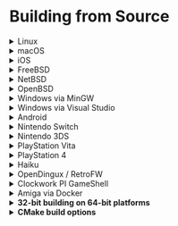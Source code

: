 # Building from Source

<details><summary>Linux</summary>

Note that ```pkg-config``` is an optional dependency for finding libsodium,
although we have a fallback if necessary.

### Installing dependencies on Debian and Ubuntu

```
sudo apt-get install git rpm cmake g++ libsdl2-dev libsodium-dev
```

### Installing dependencies on Fedora

```
sudo dnf install cmake git glibc-devel SDL2-devel libsodium-devel libasan libubsan
```

### Installing dependencies on Alpine Linux

```
sudo apk add git cmake g++ sdl2-dev libsodium-dev
```

### Compiling

```bash
git clone https://github.com/pionere/devilutionx
cd devilutionx
cmake -S. -Bbuild -DCMAKE_BUILD_TYPE=Release
cmake --build build -j $(getconf _NPROCESSORS_ONLN)
```

### Cross-compiling for arm64 (aarch64) on Debian or Ubuntu

First, set up the dependencies for cross-compilation:

```bash
Packaging/nix/debian-cross-aarch64-prep.sh
```

Then, build DevilutionX using the cross-compilation CMake toolchain file:

```bash
cmake -S. -Bbuild-aarch64-rel \
  -DCMAKE_TOOLCHAIN_FILE=../CMake/platforms/aarch64-linux-gnu.toolchain.cmake \
  -DCMAKE_BUILD_TYPE=Release -DCMAKE_INSTALL_PREFIX=/usr -DCPACK=ON \
  -DDEVILUTIONX_SYSTEM_LIBFMT=OFF
cmake --build build-aarch64-rel -j $(getconf _NPROCESSORS_ONLN) --target package
```

</details>

<details><summary>macOS</summary>

Make sure you have [Homebrew](https://brew.sh/) installed, then run:

```bash
brew bundle install
cmake -S. -Bbuild -DCMAKE_BUILD_TYPE=Release
cmake --build build -j $(sysctl -n hw.physicalcpu)
```

</details>
<details><summary>iOS</summary>

Make sure you have [Homebrew](https://brew.sh/) installed, then run:

```bash
brew install cmake
cmake -S. -Bbuild -DCMAKE_TOOLCHAIN_FILE=../CMake/ios.toolchain.cmake  -DENABLE_BITCODE=0 -DPLATFORM=OS64
cmake --build build -j $(sysctl -n hw.physicalcpu) --config Release
cd build
rm -rf Payload devilutionx.ipa
mkdir -p Payload
mv devilutionx.app Payload
zip -r devilutionx.ipa Payload
```

For testing with the Simulator instead run the following:

```bash
cmake -S. -Bbuild -G Xcode -DCMAKE_TOOLCHAIN_FILE=../CMake/ios.toolchain.cmake -DPLATFORM=SIMULATOR64
```

Then open the generated Xcode project and run things from there.
</details>
<details><summary>FreeBSD</summary>

### Installing dependencies

```
pkg install cmake libsodium
```

### Compiling

```bash
cmake -S. -Bbuild. -DCMAKE_BUILD_TYPE=Release
cmake --build build -j $(sysctl -n hw.ncpu)
```

</details>
<details><summary>NetBSD</summary>

### Installing dependencies

```
pkgin install cmake libsodium
```

### Compiling

```bash
cmake -S. -Bbuild -DCMAKE_BUILD_TYPE=Release
cmake --build build -j $(sysctl -n hw.ncpu)
```

</details>

<details><summary>OpenBSD</summary>

### Installing dependencies

```
pkg_add cmake libsodium gmake
```

### Compiling

```bash
cmake -S. -Bbuild -DCMAKE_MAKE_PROGRAM=gmake -DCMAKE_BUILD_TYPE=Release
cmake --build build -j $(sysctl -n hw.ncpuonline)
```

</details>

<details><summary>Windows via MinGW</summary>

<details><summary>Installing Windows Subsystem for Linux</summary>

If you are building on Windows and do not have WSL already setup this will install WSL and Ubuntu by default (Requires Windows 10 2004 or higher or Windows 11)

In an Administrator Command Prompt or Powershell

```wsl --install```

Reboot

Wait for Command Prompt to pop up and say installing when complete enter your new Linux password

You can launch WSL anytime by typing wsl or ubuntu in a Command Prompt or Powershell or in the Start Menu launch the Ubuntu App

### Setup git and clone DevilutionX

In a WSL terminal run these commands to get the source code for DevilutionX

```
sudo apt install git
git clone https://github.com/pionere/devilutionx
cd devilutionx
```
</details>

### Installing dependencies on WSL, Debian and Ubuntu

### 32-bit

Download and place the 32bit MinGW Development Libraries of [SDL2](https://www.libsdl.org/download-2.0.php) and [Libsodium](https://github.com/jedisct1/libsodium/releases) in `/usr/i686-w64-mingw32`. This can be done automatically by running `Packaging/windows/mingw-prep.sh`.

```
sudo apt-get install cmake gcc-mingw-w64-i686 g++-mingw-w64-i686 pkg-config-mingw-w64-i686
```

### 64-bit

Download and place the 64bit MinGW Development Libraries of [SDL2](https://www.libsdl.org/download-2.0.php) and [Libsodium](https://github.com/jedisct1/libsodium/releases) in `/usr/x86_64-w64-mingw32`. This can be done automatically by running `Packaging/windows/mingw-prep.sh`.

```
sudo apt-get install cmake gcc-mingw-w64-x86-64 g++-mingw-w64-x86-64 pkg-config-mingw-w64-x86-64
```

### Compiling

```
sudo apt-get install wget git
git clone https://github.com/pionere/devilutionx
cd devilutionx
```

### 32-bit

```bash
cmake -S. -Bbuild -DCMAKE_TOOLCHAIN_FILE=../CMake/mingwcc.toolchain.cmake -DCMAKE_BUILD_TYPE=Release
cmake --build build -j $(getconf _NPROCESSORS_ONLN)
```

### 64-bit

```bash
cmake -S. -Bbuild -DCMAKE_TOOLCHAIN_FILE=../CMake/mingwcc64.toolchain.cmake -DCMAKE_BUILD_TYPE=Release
cmake --build build -j $(getconf _NPROCESSORS_ONLN)
```

Note: If your `(i686|x86_64)-w64-mingw32` directory is not in `/usr` (e.g. when on Debian), the mingw-prep scripts and the CMake
command won't work. You need adjust the mingw-prep scripts and pass `-DCROSS_PREFIX=/path` to CMake to set the path to the parent
of the `(i686|x86_64)-w64-mingw32` directory.
</details>
<details><summary>Windows via Visual Studio</summary>

### Installing dependencies

Make sure to install the `C++ CMake tools for Windows` component for Visual Studio.

Execute the following commands (via cmd or powershell):
1. Install [Git for Windows](https://gitforwindows.org/)

   ```
   git clone https://github.com/microsoft/vcpkg
   ```

2. Setup [vckpg](https://github.com/microsoft/vcpkg#quick-start-windows)

   ```
   cd vcpkg
   bootstrap-vcpkg.bat
   vcpkg integrate install
   ```

3. Install the required dependencies

   For the 64-bit version:

   ```
   vcpkg install sdl2:x64-windows libsodium:x64-windows
   ```

   For the 32-bit version:

   ```
   vcpkg install sdl2:x86-windows libsodium:x86-windows
   ```

*Note*
You can download the libraries manually from [SDL2](https://www.libsdl.org/download-2.0.php) and [Libsodium](https://github.com/jedisct1/libsodium/releases).

### Compiling

* **Through Open->CMake in Visual Studio**

1. Go to `File -> Open -> CMake`, select `CMakeLists.txt` from the project root.
2. Select the `x64-Release` configuration (or `x86-Release` for 32 bit builds, `-Debug` for debug builds).
3. Select `Build devilution.exe` from the `Build` menu.

* **Through GCC/WSL in Visual Studio**

1. Ensure the WSL environment has the build pre-requisites for both devilutionX (see "Installing dependencies on Debian and Ubuntu" under the "Linux" section above) and [WSL remote development](https://docs.microsoft.com/en-us/cpp/linux/connect-to-your-remote-linux-computer?view=msvc-160#connect-to-wsl).
2. Select the `WSL-GCC-x64-Debug` configuration.
3. Select `Build devilution` from the `Build` menu.

* **Through cmake-gui**

1. Input the path to devilutionx source directory at `Where is the source code:` field.
2. Input the path where the binaries would be placed at `Where to build the binaries:` field. If you want to place them inside source directory it's preferable to do so inside directory called `build` to avoid the binaries being added to the source tree.
3. It's recommended to input `Win32` in `Optional Platform for Generator`, otherwise it will default to x64 build.
4. In case you're using `vcpkg` select `Specify toolchain file for cross-compiling` and select the file `scripts/buildsystems/vcpkg.cmake` from `vcpkg` directory otherwise just go with `Use default native compilers`.
5. In case you need to select any paths to dependencies manually do this right in cmake-gui window.
6. Press `Generate` and open produced `.sln` file using Visual Studio.
7. Use build/debug etc. commands inside Visual Studio Solution like with any normal Visual Studio project.

</details>

<details><summary>Android</summary>

### Installing dependencies

Install [Android Studio](https://developer.android.com/studio)
After first launch configuration, go to "Configure -> SDK Manager -> SDK Tools".
Select "NDK (Side by side)" and "CMake" checkboxes and click "OK".

### Compiling

Click "Open Existing Project" and choose "android-project" folder in DevilutionX root folder.
Wait until Gradle sync is completed.
In Android Studio, go to "Build -> Make Project" or use the shortcut Ctrl+F9
You can find the compiled APK in `/android-project/app/build/outputs/apk/`
</details>

<details><summary>Nintendo Switch</summary>

### Installing dependencies

https://devkitpro.org/wiki/Getting_Started

- Install (dkp-)pacman: https://devkitpro.org/wiki/devkitPro_pacman

- Install required packages with (dkp-)pacman:

```
sudo (dkp-)pacman -S --needed - < Packaging/switch/packages.txt
```

### Compiling

```bash
cmake -S. -Bbuild -DCMAKE_TOOLCHAIN_FILE=/opt/devkitpro/cmake/Switch.cmake -DCMAKE_BUILD_TYPE=Release
cmake --build build -j $(getconf _NPROCESSORS_ONLN)
```

The nro-file will be generated in the build folder. Test with an emulator (RyuJinx) or real hardware.

[Nintendo Switch manual](/docs/manual/platforms/switch.md)
</details>

<details><summary>Nintendo 3DS</summary>

### Installing dependencies

https://devkitpro.org/wiki/Getting_Started

- Install (dkp-)pacman: https://devkitpro.org/wiki/devkitPro_pacman

- Install required packages with (dkp-)pacman:

```
sudo (dkp-)pacman -S \
    devkitARM general-tools 3dstools libctru \
    citro3d 3ds-sdl 3ds-libpng 3ds-bzip2 \
    3ds-cmake 3ds-pkg-config picasso 3dslink
```

- Download or compile [bannertool](https://github.com/diasurgical/bannertool/releases) and [makerom](https://github.com/jakcron/Project_CTR/releases)
  - Copy binaries to: `/opt/devkitpro/tools/bin/`

### Compiling

_If you are compiling using MSYS2, you will need to run `export MSYS2_ARG_CONV_EXCL=-D` before compiling.
Otherwise, MSYS will sanitize file paths in compiler flags which will likely lead to errors in the build._

```bash
cmake -S. -Bbuild -DCMAKE_TOOLCHAIN_FILE=/opt/devkitpro/cmake/3DS.cmake -DCMAKE_BUILD_TYPE=Release
cmake --build build -j $(getconf _NPROCESSORS_ONLN)
```

The output files will be generated in the build folder.

[Nintendo 3DS manual](/docs/manual/platforms/3ds.md)
</details>

<details><summary>PlayStation Vita</summary>

### Compiling

```bash
cmake -S. -Bbuild -DCMAKE_TOOLCHAIN_FILE=${VITASDK}/share/vita.toolchain.cmake -DCMAKE_BUILD_TYPE=Release
cmake --build build
```

[PlayStation Vita manual](/docs/manual/platforms/vita.md)
</details>


<details><summary>PlayStation 4</summary>

### Installing dependencies

Install [PacBrew openorbis SDK](https://github.com/PacBrew/pacbrew-packages)

### Compiling

```console
devilutionX$ ./Packaging/ps4/build.sh
```

[PlayStation 4 manual](/docs/manual/platforms/ps4.md)
</details>


<details><summary>Haiku</summary>

### Installing dependencies on 32 bit Haiku

```
pkgman install cmake_x86 devel:libsdl2_x86 devel:libsodium_x86
```

### Installing dependencies on 64 bit Haiku

```
pkgman install cmake devel:libsdl2 devel:libsodium
```

### Compiling on 32 bit Haiku

```bash
setarch x86 #Switch to secondary compiler toolchain (GCC8+)
cmake -S. -Bbuild -DCMAKE_BUILD_TYPE=Release
cmake --build build -j $(getconf _NPROCESSORS_ONLN)
```

### Compiling on 64 bit Haiku

No setarch required, as there is no secondary toolchain on x86_64, and the primary is GCC8+

```
cmake -S. -Bbuild -DCMAKE_BUILD_TYPE=Release
cmake --build build -j $(getconf _NPROCESSORS_ONLN)
```

</details>

<details><summary>OpenDingux / RetroFW</summary>

DevilutionX uses buildroot-based toolchains to build packages for OpenDingux and RetroFW.

For OpenDingux / RetroFW builds, `mksquashfs` needs to be installed on your machine.

To build, run the following command:

~~~ bash
TOOLCHAIN=<path/to/toolchain> Packaging/OpenDingux/build.sh <platform>
~~~

Replace `<platform>` with one of: `lepus`, `retrofw`, `rg99`, `rg350`, or `gkd350h`.

For example:

~~~ bash
TOOLCHAIN=/opt/gcw0-toolchain Packaging/OpenDingux/build.sh rg350
~~~

You can download the prebuilt toolchains for `x86_64` hosts here:

* OpenDingux: https://github.com/OpenDingux/buildroot/releases
* RetroFW: https://github.com/Poligraf/retrofw_buildroot_gcc11/releases

Remember to run `./relocate-sdk.sh` in the toolchain directory after unpacking it.

End-user manuals are available here:

* [RetroFW manual](/docs/manual/platforms/retrofw.md)
* [RG-350 manual](/docs/manual/platforms/rg350.md)
* [GKD350h manual](/docs/manual/platforms/gkd350h.md)

</details>

<details><summary>Clockwork PI GameShell</summary>

You can either call

~~~ bash
Packaging/cpi-gamesh/build.sh
~~~

to install dependencies and build the code.

Or you create a new directory under `/home/cpi/apps/Menu` and copy [the file](Packaging/cpi-gamesh/__init__.py) there. After restarting the UI, you can download and compile the game directly from the device itself. See [the readme](Packaging/cpi-gamesh/readme.md) for more details.
</details>

<details><summary>Amiga via Docker</summary>

### Build the container from the repo root

~~~ bash
docker build -f Packaging/amiga/Dockerfile -t devilutionx-amiga .
~~~

### Build DevilutionX Amiga binary

~~~ bash
docker run -u "$(id -u "$USER"):$(id -g "$USER")" --rm -v "${PWD}:/work" devilutionx-amiga
~~~

The command above builds DevilutionX in release mode.
For other build options, you can run the container interactively:

~~~ bash
docker run -u "$(id -u "$USER"):$(id -g "$USER")" -ti --rm -v "${PWD}:/work" devilutionx-amiga bash
~~~

See the `CMD` in `Packaging/amiga/Dockerfile` for reference.

To actually start DevilutionX, increase the stack size to 50KiB in Amiga.
You can do this by selecting the DevilutionX icon, then hold right mouse button and
select Icons -> Information in the top menu.
</details>

<details><summary><b>32-bit building on 64-bit platforms</b></summary><blockquote>

<details><summary>Linux</summary>

Note that ```pkg-config``` is an optional dependency for finding libsodium,
although we have a fallback if necessary.

### Installing dependencies on Debian and Ubuntu

```
sudo apt-get install git rpm cmake g++-multilib libsdl2-dev:i386 libsodium-dev libsodium-dev:i386
```

### Compiling

```bash
git clone https://github.com/pionere/devilutionx
cd devilutionx
cmake -S. -Bbuild -DCMAKE_BUILD_TYPE=Release -DCMAKE_TOOLCHAIN_FILE=../CMake/32bit.cmake
cmake --build build -j $(getconf _NPROCESSORS_ONLN)
```

</details>

<details><summary>MacOS</summary>

### Installing dependencies

Install [Xcode 9.4.1 and Xcode Command Line tools](https://developer.apple.com/download/more/?=xcode%209.4.1), this is the last version with **32 bits** support.

Note: Be sure that your to select the command line Xcode if you have more then one installed:

```
$ sudo xcode-select --switch /Applications/Xcode.app
```

Install the build tools using [Homebrew](https://brew.sh/):

```
brew install automake autoconf libtool
```

Get SDL2 and Libsodium:

```
./xcode-build.sh --get-libs
```

### Compiling

```
./xcode-build.sh --build-libs
./xcode-build.sh --build-project
./xcode-build.sh --package
```

</details>

<details><summary>Windows via MinGW</summary>

### Installing dependencies on Debian and Ubuntu

Download and place the 32bit MinGW Development Libraries of [SDL2](https://www.libsdl.org/download-2.0.php) and [Libsodium](https://github.com/jedisct1/libsodium/releases) in `/user/i686-w64-mingw32`. This can be done automatically by running `Packaging/windows/mingw-prep.sh`

```
sudo apt-get install cmake gcc-mingw-w64-i686 g++-mingw-w64-i686 wget git
```

### Compiling

```
git clone https://github.com/pionere/devilutionx
cd devilutionx
Packaging/windows/mingw-prep.sh  
cmake -S. -Bbuild -DCMAKE_TOOLCHAIN_FILE=../CMake/mingwcc.cmake -DCMAKE_BUILD_TYPE=Release
cmake --build build -j $(getconf _NPROCESSORS_ONLN)
```

</details>

</blockquote></details>

<details><summary><b>CMake build options</b></summary>

### General

- `-DCMAKE_BUILD_TYPE=Release` change build type to release and optimize for distribution.
- `-DVERSION_NUM=XXX` set version number (project version) to the desired value.
- `-DUSE_SDL1=ON` build for SDL v1 instead of v2, not all features are supported under SDL v1, notably upscaling.
- `-DCMAKE_TOOLCHAIN_FILE=../CMake/32bit.cmake` generate 32bit builds on 64bit platforms (remember to use the `linux32` command if on Linux).
- `-DNOSOUND=ON` disable sound support
- `-DSTREAM_ALL_AUDIO=ON` stream all the audio. For extremely RAM-constrained platforms
- `-DNOWIDESCREEN=ON` disable widescreen support
- `-DNONET=ON` disable network support, this also removes the need for the ASIO and Sodium.
- `-DINET_MODE=ON` enable validation of network messages
- `-DADAPTIVE_NETUPDATE=OFF` disable adaptive network
- `-DNETENCRYPT=OFF` disable encryption of network messages
- `-DTCPIP=OFF` disable tcp/ip support
- `-DNOHOSTING=OFF` enable host-only games
- `-DHOSTONLY=ON` disable support for non host-only games
- `-DHELLFIRE=ON` build Hellfire version
- `-DHAS_JOYSTICK=0` disable joystick support
- `-DHAS_DPAD=0` disable dpad support
- `-DHAS_KBCTRL=0` disable keyboard-controller support
- `-DHAS_GAMECTRL=0` disable game-controller support
- `-DHAS_TOUCHPAD=0` disable touchpad support
- `-DASSET_MPL=2` use upscaled assets, requires devilx_hdX.mpq (e.g. devilx_hd2.mpq)
- `-DSCREEN_WIDTH=640` hardcode screen width to 640 pixel
- `-DSCREEN_HEIGHT=480` hardcode screen height to 480 pixel
- `-DMPQONE="hellone.mpq"` The name of the merged MPQ file. ("diablone.mpq" in case of non-hellfire game)
- `-DCREATE_MPQONE=OFF` Merge the .mpq files to "hellone.mpq". Takes a few minutes, but required to be done only once.
- `-DUSE_MPQONE=OFF` Force the use of a merged .mpq file.
- `-DUSE_PATCH=OFF` build a separate binary to manipulate MPQ files (expect it to be used before the game is launched).

### Debug builds

- `-DDEBUG=OFF` disable debug mode of the Diablo engine.
- `-DASAN=OFF` disable address sanitizer.
- `-DUBSAN=OFF` disable undefined behavior sanitizer.

</details>
